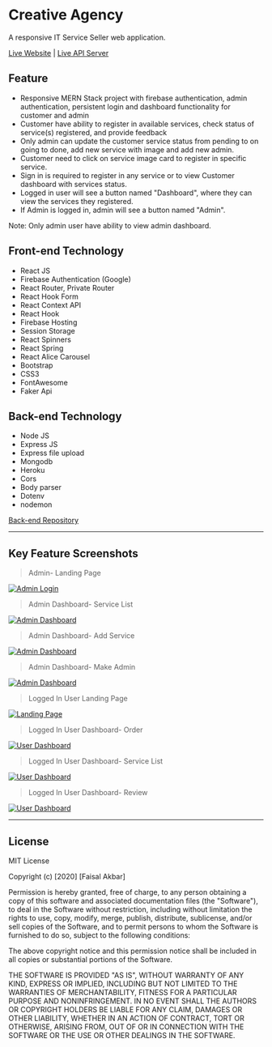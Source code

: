 # Creative Agency

A responsive IT Service Seller web application.

[Live Website](https://creative-agency-ea3df.firebaseapp.com/) | [Live API Server](https://creative-agency-react.herokuapp.com)

## Feature

- Responsive MERN Stack project with firebase authentication, admin authentication, persistent login and dashboard functionality for customer and admin
- Customer have ability to register in available services, check status of service(s) registered, and provide feedback
- Only admin can update the customer service status from pending to on going to done, add new service with image and add new admin.
- Customer need to click on service image card to register in specific service.
- Sign in is required to register in any service or to view Customer dashboard with services status.
- Logged in user will see a button named "Dashboard", where they can view the services they registered.
- If Admin is logged in, admin will see a button named "Admin".

Note: Only admin user have ability to view admin dashboard.

## Front-end Technology

- React JS
- Firebase Authentication (Google)
- React Router, Private Router
- React Hook Form
- React Context API
- React Hook
- Firebase Hosting
- Session Storage
- React Spinners
- React Spring
- React Alice Carousel
- Bootstrap
- CSS3
- FontAwesome
- Faker Api

## Back-end Technology

- Node JS
- Express JS
- Express file upload
- Mongodb
- Heroku
- Cors
- Body parser
- Dotenv
- nodemon

[Back-end Repository](https://github.com/faisalcep/creative-agency-server)

---

## Key Feature Screenshots

> Admin- Landing Page

[![Admin Login](screenshots/admin-front-page.png)](#)

> Admin Dashboard- Service List

[![Admin Dashboard](screenshots/admin-service-list.png)](#)

> Admin Dashboard- Add Service

[![Admin Dashboard](screenshots/admin-add-service.png)](#)

> Admin Dashboard- Make Admin

[![Admin Dashboard](screenshots/admin-make-admin.png)](#)

> Logged In User Landing Page

[![Landing Page](screenshots/front-page.png)](#)

> Logged In User Dashboard- Order

[![User Dashboard](screenshots/order-place.png)](#)

> Logged In User Dashboard- Service List

[![User Dashboard](screenshots/service-list.png)](#)

> Logged In User Dashboard- Review

[![User Dashboard](screenshots/review.png)](#)

---

## License

MIT License

Copyright (c) [2020] [Faisal Akbar]

Permission is hereby granted, free of charge, to any person obtaining a copy
of this software and associated documentation files (the "Software"), to deal
in the Software without restriction, including without limitation the rights
to use, copy, modify, merge, publish, distribute, sublicense, and/or sell
copies of the Software, and to permit persons to whom the Software is
furnished to do so, subject to the following conditions:

The above copyright notice and this permission notice shall be included in all
copies or substantial portions of the Software.

THE SOFTWARE IS PROVIDED "AS IS", WITHOUT WARRANTY OF ANY KIND, EXPRESS OR
IMPLIED, INCLUDING BUT NOT LIMITED TO THE WARRANTIES OF MERCHANTABILITY,
FITNESS FOR A PARTICULAR PURPOSE AND NONINFRINGEMENT. IN NO EVENT SHALL THE
AUTHORS OR COPYRIGHT HOLDERS BE LIABLE FOR ANY CLAIM, DAMAGES OR OTHER
LIABILITY, WHETHER IN AN ACTION OF CONTRACT, TORT OR OTHERWISE, ARISING FROM,
OUT OF OR IN CONNECTION WITH THE SOFTWARE OR THE USE OR OTHER DEALINGS IN THE
SOFTWARE.
